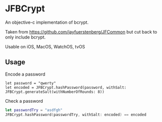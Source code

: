 # JFBCrypt

An objective-c implementation of bcrypt.

Taken from https://github.com/jayfuerstenberg/JFCommon but cut back to only include bcrypt.

Usable on iOS, MacOS, WatchOS, tvOS

## Usage

Encode a password

```
let password = "qwerty"
let encoded = JFBCrypt.hashPassword(password, withSalt: JFBCrypt.generateSalt(withNumberOfRounds: 8))
```

Check a password

```swift
let passwordTry = "asdfgh"
JFBCrypt.hashPassword(passwordTry, withSalt: encoded) == encoded
```
